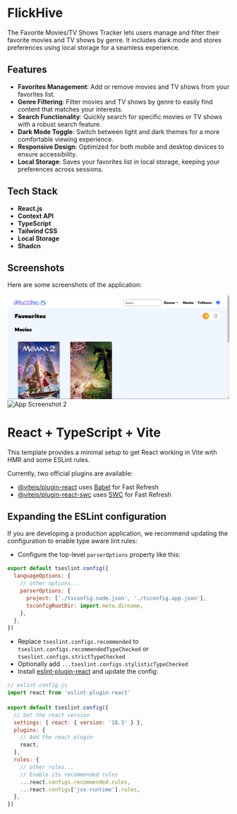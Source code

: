
# FlickHive
The Favorite Movies/TV Shows Tracker lets users manage and filter their favorite movies and TV shows by genre. It includes dark mode and stores preferences using local storage for a seamless experience.

## Features

- **Favorites Management**: Add or remove movies and TV shows from your favorites list.
- **Genre Filtering**: Filter movies and TV shows by genre to easily find content that matches your interests.
- **Search Functionality**: Quickly search for specific movies or TV shows with a robust search feature.
- **Dark Mode Toggle**: Switch between light and dark themes for a more comfortable viewing experience.
- **Responsive Design**: Optimized for both mobile and desktop devices to ensure accessibility.
- **Local Storage**: Saves your favorites list in local storage, keeping your preferences across sessions.

## Tech Stack



- **React.js**
- **Context API**
- **TypeScript**
- **Tailwind CSS**
- **Local Storage**
- **Shadcn**

## Screenshots

Here are some screenshots of the application:

![App Screenshot 1](movieweb1.png)
![App Screenshot 2](./assets/screenshot2.png)








# React + TypeScript + Vite

This template provides a minimal setup to get React working in Vite with HMR and some ESLint rules.

Currently, two official plugins are available:

- [@vitejs/plugin-react](https://github.com/vitejs/vite-plugin-react/blob/main/packages/plugin-react/README.md) uses [Babel](https://babeljs.io/) for Fast Refresh
- [@vitejs/plugin-react-swc](https://github.com/vitejs/vite-plugin-react-swc) uses [SWC](https://swc.rs/) for Fast Refresh

## Expanding the ESLint configuration

If you are developing a production application, we recommend updating the configuration to enable type aware lint rules:

- Configure the top-level `parserOptions` property like this:

```js
export default tseslint.config({
  languageOptions: {
    // other options...
    parserOptions: {
      project: ['./tsconfig.node.json', './tsconfig.app.json'],
      tsconfigRootDir: import.meta.dirname,
    },
  },
})
```

- Replace `tseslint.configs.recommended` to `tseslint.configs.recommendedTypeChecked` or `tseslint.configs.strictTypeChecked`
- Optionally add `...tseslint.configs.stylisticTypeChecked`
- Install [eslint-plugin-react](https://github.com/jsx-eslint/eslint-plugin-react) and update the config:

```js
// eslint.config.js
import react from 'eslint-plugin-react'

export default tseslint.config({
  // Set the react version
  settings: { react: { version: '18.3' } },
  plugins: {
    // Add the react plugin
    react,
  },
  rules: {
    // other rules...
    // Enable its recommended rules
    ...react.configs.recommended.rules,
    ...react.configs['jsx-runtime'].rules,
  },
})
```
